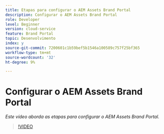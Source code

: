 ```yaml
---
title: Etapas para configurar o AEM Assets Brand Portal
description: Configurar o AEM Assets Brand Portal
role: Developer
level: Beginner
version: cloud-service
feature: Brand Portal
topic: Desenvolvimento
index: y
source-git-commit: 7200601c1b59bef5b1546a100589c757f25bf365
workflow-type: tm+mt
source-wordcount: '32'
ht-degree: 9%

---
```



# Configurar o AEM Assets Brand Portal

*Este vídeo aborda as etapas para configurar o AEM Assets Brand Portal.*

>[!VIDEO](https://video.tv.adobe.com/v/335448?quality=9&learn=on)

